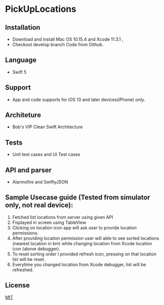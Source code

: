 # PickUpLocations

## Installation

- Download and install Mac OS 10.15.4 and Xcode 11.3.1  , 
- Checkout develop branch Code from Github.

## Language
- Swift 5

## Support
- App and code supports for iOS 13 and later devices(iPhone) only.

## Architeture
- Bob's VIP Clean Swift Architecture

## Tests
- Unit test cases and UI Test cases

## API and parser
- Alarmofire and SwiftyJSON

## Sample Usecase guide (Tested from simulator only, not real device): 

1. Fetched list locations from server using given API
2. Fisplayed in screen using TableView
3. Clicking on location icon app will ask user to provide location permissions.
4. After providing location permission user will able to see sorted locations (nearest location in km) while changing location from Xcode location icon (above debugger).
5. To reset sorting order I provided refresh icon, pressing on that location list will be reset.
6. Everytime you changed location from Xcode debugger, list will be refreshed.


## License
[MIT](https://choosealicense.com/licenses/mit/)
